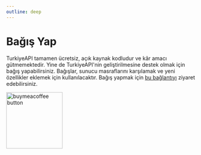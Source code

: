 ```yaml
---
outline: deep
---
```


# Bağış Yap

TurkiyeAPI tamamen ücretsiz, açık kaynak kodludur ve kâr amacı gütmemektedir. Yine de TurkiyeAPI'nin geliştirilmesine destek olmak için bağış yapabilirsiniz. Bağışlar, sunucu masraflarını karşılamak ve yeni özellikler eklemek için kullanılacaktır. Bağış yapmak için [bu bağlantıyı](https://www.buymeacoffee.com/ubeydeozdmr) ziyaret edebilirsiniz.

<a href="https://www.buymeacoffee.com/ubeydeozdmr"><img src="https://cdn.buymeacoffee.com/buttons/v2/default-yellow.png" alt="buymeacoffee button" width="150" /></a>
